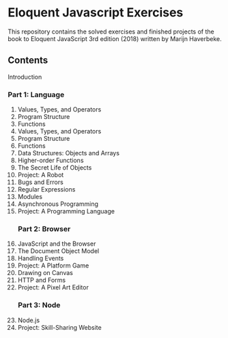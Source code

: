# Eloquent Javascript Exercises

This repository contains the solved exercises and finished projects of the book to Eloquent JavaScript 3rd edition (2018) written by Marijn Haverbeke.

## Contents
  Introduction
  ### Part 1: Language

<ol>
  <li>Values, Types, and Operators</li>
  <li>Program Structure</li>
  <li>Functions</li>
  <li>Values, Types, and Operators</li>
  <li>Program Structure</li>
  <li>Functions</li>
  <li>Data Structures: Objects and Arrays</li>
  <li>Higher-order Functions</li>
  <li>The Secret Life of Objects</li>
  <li>Project: A Robot</li>
  <li>Bugs and Errors</li>
  <li>Regular Expressions</li>
  <li>Modules</li>
  <li>Asynchronous Programming</li>
  <li>Project: A Programming Language</li>
  
  ### Part 2: Browser
  <li>JavaScript and the Browser</li>
  <li>The Document Object Model</li>
  <li>Handling Events</li>
  <li>Project: A Platform Game</li>
  <li>Drawing on Canvas</li>
  <li>HTTP and Forms</li>
  <li>Project: A Pixel Art Editor</li>
  
  ### Part 3: Node
  <li>Node.js</li>
  <li>Project: Skill-Sharing Website</li>
</ol>
